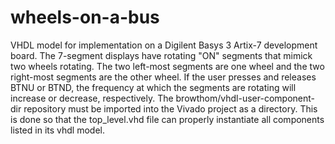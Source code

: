 # wheels-on-a-bus
VHDL model for implementation on a Digilent Basys 3 Artix-7 development board. The 7-segment displays have rotating "ON" segments that mimick two wheels rotating. The two left-most segments are one wheel and the two right-most segments are the other wheel. If the user presses and releases BTNU or BTND, the frequency at which the segments are rotating will increase or decrease, respectively. The browthom/vhdl-user-component-dir repository must be imported into the Vivado project as a directory. This is done so that the top_level.vhd file can properly instantiate all components listed in its vhdl model.
